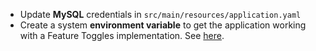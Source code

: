 - Update **MySQL** credentials in `src/main/resources/application.yaml`
- Create a system **environment variable** to get the application working with a Feature Toggles implementation. See [here](https://featuresservice.herokuapp.com/ff4j/features). 
